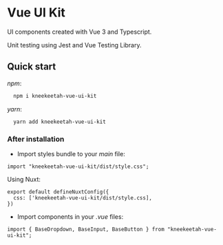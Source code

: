 # Vue UI Kit

UI components created with Vue 3 and Typescript.

Unit testing using Jest and Vue Testing Library.

## Quick start

_npm_:

```bash
  npm i kneekeetah-vue-ui-kit
```

_yarn_:

```
  yarn add kneekeetah-vue-ui-kit
```

### After installation

- Import styles bundle to your _main_ file:

```
import "kneekeetah-vue-ui-kit/dist/style.css";
```

Using Nuxt:

```
export default defineNuxtConfig({
  css: ['kneekeetah-vue-ui-kit/dist/style.css],
})
```

- Import components in your _.vue_ files:

```
import { BaseDropdown, BaseInput, BaseButton } from "kneekeetah-vue-ui-kit";
```
